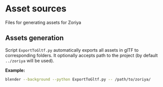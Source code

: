 # Asset sources

Files for generating assets for Zoriya

## Assets generation

Script `ExportToGltf.py` automatically exports all assets in glTF to corresponding folders. It optionally accepts path to the project (by default `../zoriya` will be used).

**Example:**

```bash
blender --background --python ExportToGltf.py -- /path/to/zoriya/
```
